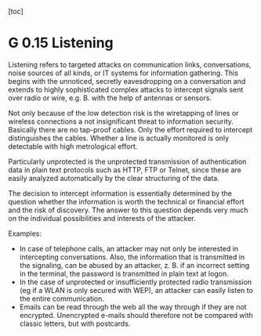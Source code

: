 [toc]
 
G 0.15 Listening
==============

Listening refers to targeted attacks on communication links, conversations, noise sources of all kinds, or IT systems for information gathering. This begins with the unnoticed, secretly eavesdropping on a conversation and extends to highly sophisticated complex attacks to intercept signals sent over radio or wire, e.g. B. with the help of antennas or sensors.

Not only because of the low detection risk is the wiretapping of lines or wireless connections a not insignificant threat to information security. Basically there are no tap-proof cables. Only the effort required to intercept distinguishes the cables. Whether a line is actually monitored is only detectable with high metrological effort.

Particularly unprotected is the unprotected transmission of authentication data in plain text protocols such as HTTP, FTP or Telnet, since these are easily analyzed automatically by the clear structuring of the data.

The decision to intercept information is essentially determined by the question whether the information is worth the technical or financial effort and the risk of discovery. The answer to this question depends very much on the individual possibilities and interests of the attacker.

Examples:

* In case of telephone calls, an attacker may not only be interested in intercepting conversations. Also, the information that is transmitted in the signaling, can be abused by an attacker, z. B. if an incorrect setting in the terminal, the password is transmitted in plain text at logon.
* In the case of unprotected or insufficiently protected radio transmission (eg if a WLAN is only secured with WEP), an attacker can easily listen to the entire communication.
* Emails can be read through the web all the way through if they are not encrypted. Unencrypted e-mails should therefore not be compared with classic letters, but with postcards.
